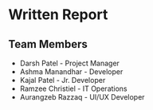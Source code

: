 # Written Report

## Team Members

* Darsh Patel - Project Manager
* Ashma Manandhar - Developer
* Kajal Patel - Jr. Developer
* Ramzee Christiel - IT Operations
* Aurangzeb Razzaq - UI/UX Developer